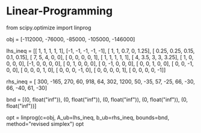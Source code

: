 # Linear-Programming
from scipy.optimize import linprog

obj = [-112000, -76000, -85000, -105000, -146000]

lhs_ineq = [[ 1,  1,  1,  1,  1],
            [-1, -1, -1, -1, -1],
            [ 1,  1, 0.7, 0,  1.25],
            [ 0.25, 0.25, 0.15, 0.1, 0.15],
            [ 7,  5,  4,  0,  0],
            [ 0,  0,  0,  0,  1],
            [ 1,  1,  1,  1,  1],
            [ 4,  3.5,  3,  3,  3.25],
            [ 1,  0,  0,  0,  0],
            [-1,  0,  0,  0,  0],
            [ 0,  1,  0,  0,  0],
            [ 0, -1,  0,  0,  0],
            [ 0,  0,  1,  0,  0],
            [ 0,  0, -1,  0,  0],
            [ 0,  0,  0,  1,  0],
            [ 0,  0,  0, -1,  0],
            [ 0,  0,  0,  0,  1],
            [ 0,  0,  0,  0, -1]]



rhs_ineq = [ 300,
            -165,
             270,
             60,
             918,
             64,
             302,
             1200,
             50,
            -35,
             57,
            -25,
             66,
            -30,
             66,
            -40,
             61,
            -30]

bnd = [(0, float("inf")),
       (0, float("inf")),
       (0, float("inf")),
       (0, float("inf")),
       (0, float("inf"))]

opt = linprog(c=obj, A_ub=lhs_ineq, b_ub=rhs_ineq, bounds=bnd, 
              method="revised simplex")
opt
